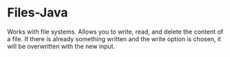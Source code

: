 # Files-Java
Works with file systems. Allows you to write, read, and delete the content of a file. If there is already something written and the write option is chosen, it will be overwritten with the new input.
